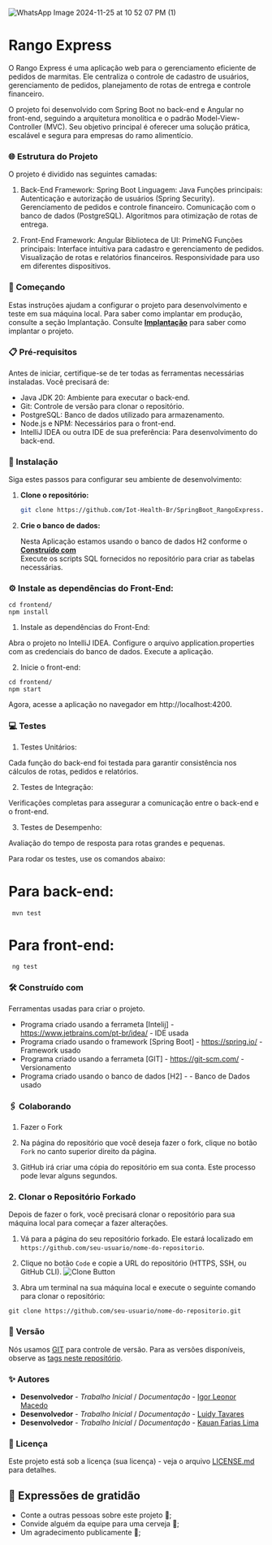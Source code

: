 ![WhatsApp Image 2024-11-25 at 10 52 07 PM (1)](https://github.com/user-attachments/assets/c1f6cf59-9475-402c-b19a-b9d4cd2416c1)




# Rango Express 

  O Rango Express é uma aplicação web para o gerenciamento eficiente de pedidos de marmitas. Ele centraliza o controle de cadastro de usuários, gerenciamento de pedidos, planejamento de rotas de entrega e controle financeiro.
  
  O projeto foi desenvolvido com Spring Boot no back-end e Angular no front-end, seguindo a arquitetura monolítica e o padrão Model-View-Controller (MVC). Seu objetivo principal é oferecer uma solução prática, escalável e segura para empresas do ramo alimentício.
  

### 🌐 Estrutura do Projeto

  O projeto é dividido nas seguintes camadas:

   1. Back-End
   Framework: Spring Boot
   Linguagem: Java
   Funções principais:
   Autenticação e autorização de usuários (Spring Security).
  Gerenciamento de pedidos e controle financeiro.
  Comunicação com o banco de dados (PostgreSQL).
  Algoritmos para otimização de rotas de entrega.

  2. Front-End
  Framework: Angular
  Biblioteca de UI: PrimeNG
  Funções principais:
  Interface intuitiva para cadastro e gerenciamento de pedidos.
  Visualização de rotas e relatórios financeiros.
  Responsividade para uso em diferentes dispositivos.


    
### 🚀 Começando

  Estas instruções ajudam a configurar o projeto para desenvolvimento e teste em sua máquina local.
  Para saber como implantar em produção, consulte a seção Implantação.
  Consulte **[Implantação](#-implanta%C3%A7%C3%A3o)** para saber como implantar o projeto.
  
  

### 📋 Pré-requisitos

   Antes de iniciar, certifique-se de ter todas as ferramentas necessárias instaladas. Você precisará de:

   - Java JDK 20: Ambiente para executar o back-end.
   - Git: Controle de versão para clonar o repositório.
   - PostgreSQL: Banco de dados utilizado para armazenamento.
   - Node.js e NPM: Necessários para o front-end.
   - IntelliJ IDEA ou outra IDE de sua preferência: Para desenvolvimento do back-end.

     

### 🔧 Instalação

   Siga estes passos para configurar seu ambiente de desenvolvimento:

1. **Clone o repositório:**

   ```bash
   git clone https://github.com/Iot-Health-Br/SpringBoot_RangoExpress.git
   

2. **Crie o banco de dados:**

   Nesta Aplicação estamos usando o banco de dados H2 conforme o **[Construído com](#-Construído%C3%A7%C3%A3o)**   
   Execute os scripts SQL fornecidos no repositório para criar as tabelas necessárias.
   

  
### ⚙️ Instale as dependências do Front-End:
  
    cd frontend/
    npm install
    
   1. Instale as dependências do Front-End:
      
   Abra o projeto no IntelliJ IDEA.
   Configure o arquivo application.properties com as credenciais do banco de dados.
   Execute a aplicação.


   
  2. Inicie o front-end:
     
    cd frontend/
    npm start
    
Agora, acesse a aplicação no navegador em http://localhost:4200.



### 💻 Testes
 
1. Testes Unitários:
   
Cada função do back-end foi testada para garantir consistência nos cálculos de rotas, pedidos e relatórios.

2. Testes de Integração:
   
Verificações completas para assegurar a comunicação entre o back-end e o front-end.

3. Testes de Desempenho:
   
Avaliação do tempo de resposta para rotas grandes e pequenas.


Para rodar os testes, use os comandos abaixo:
     
   # Para back-end:
     mvn test

   # Para front-end:
     ng test



### 🛠️ Construído com

   Ferramentas usadas para criar o projeto.

   * Programa criado usando a ferrameta [Intelij] - https://www.jetbrains.com/pt-br/idea/ - IDE usada
   * Programa criado usando o framework [Spring Boot] - https://spring.io/ - Framework usado
   * Programa criado usando a ferrameta [GIT] - https://git-scm.com/ - Versionamento
   * Programa criado usando o banco de dados [H2] -  - Banco de Dados usado

     

### 🖇️ Colaborando
   1. Fazer o Fork

   1. Na página do repositório que você deseja fazer o fork, clique no botão `Fork` no canto superior direito da página.

   2. GitHub irá criar uma cópia do repositório em sua conta. Este processo pode levar alguns segundos.
  
   ### 2. Clonar o Repositório Forkado

   Depois de fazer o fork, você precisará clonar o repositório para sua máquina local para começar a fazer alterações.

   1. Vá para a página do seu repositório forkado. Ele estará localizado em `https://github.com/seu-usuario/nome-do-repositorio`.

   2. Clique no botão `Code` e copie a URL do repositório (HTTPS, SSH, ou GitHub CLI).
   ![Clone Button](https://docs.github.com/assets/images/help/repository/https-url-clone-cli.png)

  3. Abra um terminal na sua máquina local e execute o seguinte comando para clonar o repositório:

    git clone https://github.com/seu-usuario/nome-do-repositorio.git



### 📌 Versão

   Nós usamos [GIT](https://git-scm.com/) para controle de versão. Para as versões disponíveis, observe as [tags neste repositório](). 

   

### ✨ Autores

   * **Desenvolvedor** - *Trabalho Inicial* / *Documentação* - [Igor Leonor Macedo](https://github.com/Iot-Health-Br)
   * **Desenvolvedor** - *Trabalho Inicial* / *Documentação* - [Luidy Tavares](https://github.com/LuidyTT)
   * **Desenvolvedor** - *Trabalho Inicial* / *Documentação* - [Kauan Farias Lima](https://github.com/lKauanF)
     


### 📄 Licença

   Este projeto está sob a licença (sua licença) - veja o arquivo [LICENSE.md](https://github.com/usuario/projeto/licenca) para detalhes.

   

## 🎁 Expressões de gratidão

   * Conte a outras pessoas sobre este projeto 📢;
   * Convide alguém da equipe para uma cerveja 🍺;
   * Um agradecimento publicamente 👋;
